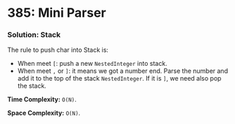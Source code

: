 # 385: Mini Parser

### Solution: Stack
The rule to push char into Stack is:
* When meet `[`: push a new `NestedInteger` into stack.
* When meet `,` or `]`: it means we got a number end. Parse the number and add it to the top of the stack `NestedInteger`. If it is `]`, we need also pop the stack.

**Time Complexity:** `O(N)`.

**Space Complexity:** `O(N)`.